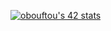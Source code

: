 [![obouftou's 42 stats](https://badge.mediaplus.ma/levi/obouftou)](https://github.com/oakoudad/badge42)
